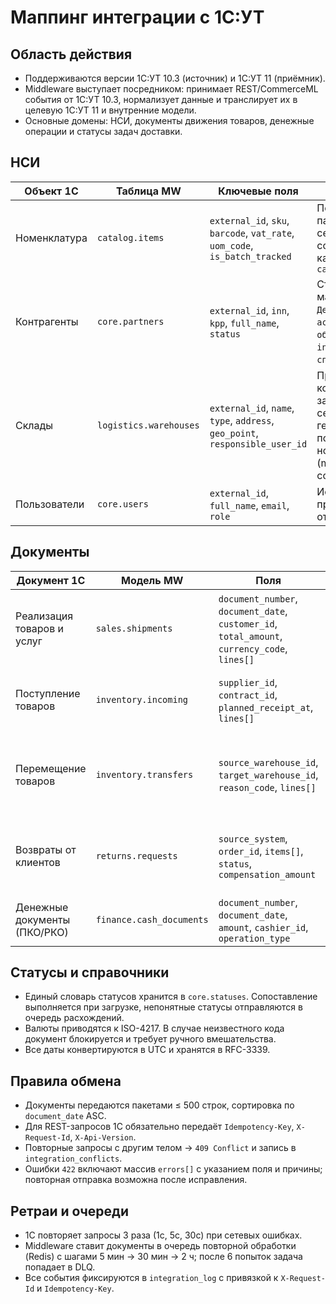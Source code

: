 <!-- filename: docs/integrations/1c_mapping.md -->

# Маппинг интеграции с 1С:УТ

## Область действия
- Поддерживаются версии 1С:УТ 10.3 (источник) и 1С:УТ 11 (приёмник).
- Middleware выступает посредником: принимает REST/CommerceML события от 1С:УТ 10.3, нормализует данные и транслирует их в целевую 1С:УТ 11 и внутренние модели.
- Основные домены: НСИ, документы движения товаров, денежные операции и статусы задач доставки.

## НСИ
| Объект 1С | Таблица MW | Ключевые поля | Примечания |
| --- | --- | --- | --- |
| Номенклатура | `catalog.items` | `external_id`, `sku`, `barcode`, `vat_rate`, `uom_code`, `is_batch_tracked` | Поддерживаются партии и серийные номера; ссылка на категорию из `catalog.categories` |
| Контрагенты | `core.partners` | `external_id`, `inn`, `kpp`, `full_name`, `status` | Статусы маппятся: `Действует` → `active`, `Не обслуживается` → `inactive`, `Черный список` → `blocked` |
| Склады | `logistics.warehouses` | `external_id`, `name`, `type`, `address`, `geo_point`, `responsible_user_id` | При отсутствии координат запускается сервис геокодирования; поле `type` нормализуется (main, transit, courier) |
| Пользователи | `core.users` | `external_id`, `full_name`, `email`, `role` | Используется для привязки задач и ответственности |

## Документы
| Документ 1С | Модель MW | Поля | Особенности |
| --- | --- | --- | --- |
| Реализация товаров и услуг | `sales.shipments` | `document_number`, `document_date`, `customer_id`, `total_amount`, `currency_code`, `lines[]` | Каждая строка содержит `sku`, `qty`, `price`, `vat_rate`; суммы пересчитываются в RUB по курсу ЦБ |
| Поступление товаров | `inventory.incoming` | `supplier_id`, `contract_id`, `planned_receipt_at`, `lines[]` | После приёма создаётся задача в walking warehouse, статус `pending_quality_check` |
| Перемещение товаров | `inventory.transfers` | `source_warehouse_id`, `target_warehouse_id`, `reason_code`, `lines[]` | Поддерживаются межфилиальные перемещения; дополнительные уведомления для `reason_code = interbranch` |
| Возвраты от клиентов | `returns.requests` | `source_system`, `order_id`, `items[]`, `status`, `compensation_amount` | Синхронизируется с API `/api/v1/returns`; Idempotency-Key формируется как SHA256 от `document_number` |
| Денежные документы (ПКО/РКО) | `finance.cash_documents` | `document_number`, `document_date`, `amount`, `cashier_id`, `operation_type` | Используется для сверки наличных и задач курьеров |

## Статусы и справочники
- Единый словарь статусов хранится в `core.statuses`. Сопоставление выполняется при загрузке, непонятные статусы отправляются в очередь расхождений.
- Валюты приводятся к ISO-4217. В случае неизвестного кода документ блокируется и требует ручного вмешательства.
- Все даты конвертируются в UTC и хранятся в RFC-3339.

## Правила обмена
- Документы передаются пакетами ≤ 500 строк, сортировка по `document_date` ASC.
- Для REST-запросов 1С обязательно передаёт `Idempotency-Key`, `X-Request-Id`, `X-Api-Version`.
- Повторные запросы с другим телом → `409 Conflict` и запись в `integration_conflicts`.
- Ошибки `422` включают массив `errors[]` с указанием поля и причины; повторная отправка возможна после исправления.

## Ретраи и очереди
- 1С повторяет запросы 3 раза (1с, 5с, 30с) при сетевых ошибках.
- Middleware ставит документы в очередь повторной обработки (Redis) с шагами 5 мин → 30 мин → 2 ч; после 6 попыток задача попадает в DLQ.
- Все события фиксируются в `integration_log` с привязкой к `X-Request-Id` и `Idempotency-Key`.
